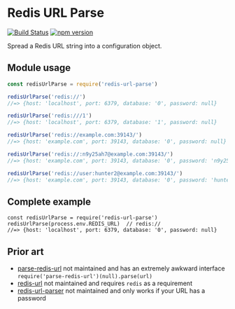 Redis URL Parse
===============

[![Build Status](https://travis-ci.org/crccheck/redis-url-parse.svg?branch=master)](https://travis-ci.org/crccheck/redis-url-parse)
[![npm version](https://badge.fury.io/js/redis-url-parse.svg)](https://badge.fury.io/js/redis-url-parse)

Spread a Redis URL string into a configuration object.

Module usage
------------

```javascript
const redisUrlParse = require('redis-url-parse')

redisUrlParse('redis://')
//=> {host: 'localhost', port: 6379, database: '0', password: null}

redisUrlParse('redis:///1')
//=> {host: 'localhost', port: 6379, database: '1', password: null}

redisUrlParse('redis://example.com:39143/')
//=> {host: 'example.com', port: 39143, database: '0', password: null}

redisUrlParse('redis://:n9y25ah7@example.com:39143/')
//=> {host: 'example.com', port: 39143, database: '0', password: 'n9y25ah7'}

redisUrlParse('redis://user:hunter2@example.com:39143/')
//=> {host: 'example.com', port: 39143, database: '0', password: 'hunter2'}
```


Complete example
----------------

```
const redisUrlParse = require('redis-url-parse')
redisUrlParse(process.env.REDIS_URL)  // redis://
//=> {host: 'localhost', port: 6379, database: '0', password: null}
```


Prior art
---------

* [parse-redis-url](https://github.com/laggyluke/node-parse-redis-url) not maintained and has an extremely awkward interface `require('parse-redis-url')(null).parse(url)`
* [redis-url](https://github.com/ddollar/redis-url) not maintained and requires `redis` as a requirement
* [redis-url-parser](https://github.com/cilindrox/redis-url-parser) not maintained and only works if your URL has a password

